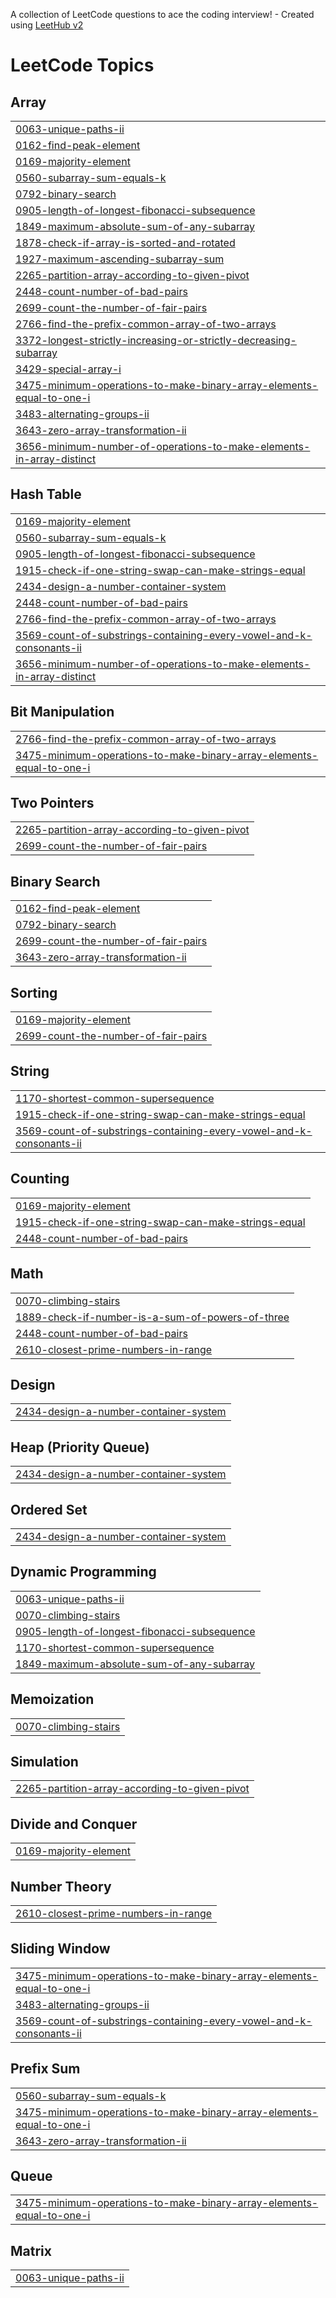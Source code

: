 A collection of LeetCode questions to ace the coding interview! - Created using [LeetHub v2](https://github.com/arunbhardwaj/LeetHub-2.0)
<!---LeetCode Topics Start-->
# LeetCode Topics
## Array
|  |
| ------- |
| [0063-unique-paths-ii](https://github.com/aditya762/Leetcode-Coding-Practice/tree/master/0063-unique-paths-ii) |
| [0162-find-peak-element](https://github.com/aditya762/Leetcode-Coding-Practice/tree/master/0162-find-peak-element) |
| [0169-majority-element](https://github.com/aditya762/Leetcode-Coding-Practice/tree/master/0169-majority-element) |
| [0560-subarray-sum-equals-k](https://github.com/aditya762/Leetcode-Coding-Practice/tree/master/0560-subarray-sum-equals-k) |
| [0792-binary-search](https://github.com/aditya762/Leetcode-Coding-Practice/tree/master/0792-binary-search) |
| [0905-length-of-longest-fibonacci-subsequence](https://github.com/aditya762/Leetcode-Coding-Practice/tree/master/0905-length-of-longest-fibonacci-subsequence) |
| [1849-maximum-absolute-sum-of-any-subarray](https://github.com/aditya762/Leetcode-Coding-Practice/tree/master/1849-maximum-absolute-sum-of-any-subarray) |
| [1878-check-if-array-is-sorted-and-rotated](https://github.com/aditya762/Leetcode-Coding-Practice/tree/master/1878-check-if-array-is-sorted-and-rotated) |
| [1927-maximum-ascending-subarray-sum](https://github.com/aditya762/Leetcode-Coding-Practice/tree/master/1927-maximum-ascending-subarray-sum) |
| [2265-partition-array-according-to-given-pivot](https://github.com/aditya762/Leetcode-Coding-Practice/tree/master/2265-partition-array-according-to-given-pivot) |
| [2448-count-number-of-bad-pairs](https://github.com/aditya762/Leetcode-Coding-Practice/tree/master/2448-count-number-of-bad-pairs) |
| [2699-count-the-number-of-fair-pairs](https://github.com/aditya762/Leetcode-Coding-Practice/tree/master/2699-count-the-number-of-fair-pairs) |
| [2766-find-the-prefix-common-array-of-two-arrays](https://github.com/aditya762/Leetcode-Coding-Practice/tree/master/2766-find-the-prefix-common-array-of-two-arrays) |
| [3372-longest-strictly-increasing-or-strictly-decreasing-subarray](https://github.com/aditya762/Leetcode-Coding-Practice/tree/master/3372-longest-strictly-increasing-or-strictly-decreasing-subarray) |
| [3429-special-array-i](https://github.com/aditya762/Leetcode-Coding-Practice/tree/master/3429-special-array-i) |
| [3475-minimum-operations-to-make-binary-array-elements-equal-to-one-i](https://github.com/aditya762/Leetcode-Coding-Practice/tree/master/3475-minimum-operations-to-make-binary-array-elements-equal-to-one-i) |
| [3483-alternating-groups-ii](https://github.com/aditya762/Leetcode-Coding-Practice/tree/master/3483-alternating-groups-ii) |
| [3643-zero-array-transformation-ii](https://github.com/aditya762/Leetcode-Coding-Practice/tree/master/3643-zero-array-transformation-ii) |
| [3656-minimum-number-of-operations-to-make-elements-in-array-distinct](https://github.com/aditya762/Leetcode-Coding-Practice/tree/master/3656-minimum-number-of-operations-to-make-elements-in-array-distinct) |
## Hash Table
|  |
| ------- |
| [0169-majority-element](https://github.com/aditya762/Leetcode-Coding-Practice/tree/master/0169-majority-element) |
| [0560-subarray-sum-equals-k](https://github.com/aditya762/Leetcode-Coding-Practice/tree/master/0560-subarray-sum-equals-k) |
| [0905-length-of-longest-fibonacci-subsequence](https://github.com/aditya762/Leetcode-Coding-Practice/tree/master/0905-length-of-longest-fibonacci-subsequence) |
| [1915-check-if-one-string-swap-can-make-strings-equal](https://github.com/aditya762/Leetcode-Coding-Practice/tree/master/1915-check-if-one-string-swap-can-make-strings-equal) |
| [2434-design-a-number-container-system](https://github.com/aditya762/Leetcode-Coding-Practice/tree/master/2434-design-a-number-container-system) |
| [2448-count-number-of-bad-pairs](https://github.com/aditya762/Leetcode-Coding-Practice/tree/master/2448-count-number-of-bad-pairs) |
| [2766-find-the-prefix-common-array-of-two-arrays](https://github.com/aditya762/Leetcode-Coding-Practice/tree/master/2766-find-the-prefix-common-array-of-two-arrays) |
| [3569-count-of-substrings-containing-every-vowel-and-k-consonants-ii](https://github.com/aditya762/Leetcode-Coding-Practice/tree/master/3569-count-of-substrings-containing-every-vowel-and-k-consonants-ii) |
| [3656-minimum-number-of-operations-to-make-elements-in-array-distinct](https://github.com/aditya762/Leetcode-Coding-Practice/tree/master/3656-minimum-number-of-operations-to-make-elements-in-array-distinct) |
## Bit Manipulation
|  |
| ------- |
| [2766-find-the-prefix-common-array-of-two-arrays](https://github.com/aditya762/Leetcode-Coding-Practice/tree/master/2766-find-the-prefix-common-array-of-two-arrays) |
| [3475-minimum-operations-to-make-binary-array-elements-equal-to-one-i](https://github.com/aditya762/Leetcode-Coding-Practice/tree/master/3475-minimum-operations-to-make-binary-array-elements-equal-to-one-i) |
## Two Pointers
|  |
| ------- |
| [2265-partition-array-according-to-given-pivot](https://github.com/aditya762/Leetcode-Coding-Practice/tree/master/2265-partition-array-according-to-given-pivot) |
| [2699-count-the-number-of-fair-pairs](https://github.com/aditya762/Leetcode-Coding-Practice/tree/master/2699-count-the-number-of-fair-pairs) |
## Binary Search
|  |
| ------- |
| [0162-find-peak-element](https://github.com/aditya762/Leetcode-Coding-Practice/tree/master/0162-find-peak-element) |
| [0792-binary-search](https://github.com/aditya762/Leetcode-Coding-Practice/tree/master/0792-binary-search) |
| [2699-count-the-number-of-fair-pairs](https://github.com/aditya762/Leetcode-Coding-Practice/tree/master/2699-count-the-number-of-fair-pairs) |
| [3643-zero-array-transformation-ii](https://github.com/aditya762/Leetcode-Coding-Practice/tree/master/3643-zero-array-transformation-ii) |
## Sorting
|  |
| ------- |
| [0169-majority-element](https://github.com/aditya762/Leetcode-Coding-Practice/tree/master/0169-majority-element) |
| [2699-count-the-number-of-fair-pairs](https://github.com/aditya762/Leetcode-Coding-Practice/tree/master/2699-count-the-number-of-fair-pairs) |
## String
|  |
| ------- |
| [1170-shortest-common-supersequence](https://github.com/aditya762/Leetcode-Coding-Practice/tree/master/1170-shortest-common-supersequence) |
| [1915-check-if-one-string-swap-can-make-strings-equal](https://github.com/aditya762/Leetcode-Coding-Practice/tree/master/1915-check-if-one-string-swap-can-make-strings-equal) |
| [3569-count-of-substrings-containing-every-vowel-and-k-consonants-ii](https://github.com/aditya762/Leetcode-Coding-Practice/tree/master/3569-count-of-substrings-containing-every-vowel-and-k-consonants-ii) |
## Counting
|  |
| ------- |
| [0169-majority-element](https://github.com/aditya762/Leetcode-Coding-Practice/tree/master/0169-majority-element) |
| [1915-check-if-one-string-swap-can-make-strings-equal](https://github.com/aditya762/Leetcode-Coding-Practice/tree/master/1915-check-if-one-string-swap-can-make-strings-equal) |
| [2448-count-number-of-bad-pairs](https://github.com/aditya762/Leetcode-Coding-Practice/tree/master/2448-count-number-of-bad-pairs) |
## Math
|  |
| ------- |
| [0070-climbing-stairs](https://github.com/aditya762/Leetcode-Coding-Practice/tree/master/0070-climbing-stairs) |
| [1889-check-if-number-is-a-sum-of-powers-of-three](https://github.com/aditya762/Leetcode-Coding-Practice/tree/master/1889-check-if-number-is-a-sum-of-powers-of-three) |
| [2448-count-number-of-bad-pairs](https://github.com/aditya762/Leetcode-Coding-Practice/tree/master/2448-count-number-of-bad-pairs) |
| [2610-closest-prime-numbers-in-range](https://github.com/aditya762/Leetcode-Coding-Practice/tree/master/2610-closest-prime-numbers-in-range) |
## Design
|  |
| ------- |
| [2434-design-a-number-container-system](https://github.com/aditya762/Leetcode-Coding-Practice/tree/master/2434-design-a-number-container-system) |
## Heap (Priority Queue)
|  |
| ------- |
| [2434-design-a-number-container-system](https://github.com/aditya762/Leetcode-Coding-Practice/tree/master/2434-design-a-number-container-system) |
## Ordered Set
|  |
| ------- |
| [2434-design-a-number-container-system](https://github.com/aditya762/Leetcode-Coding-Practice/tree/master/2434-design-a-number-container-system) |
## Dynamic Programming
|  |
| ------- |
| [0063-unique-paths-ii](https://github.com/aditya762/Leetcode-Coding-Practice/tree/master/0063-unique-paths-ii) |
| [0070-climbing-stairs](https://github.com/aditya762/Leetcode-Coding-Practice/tree/master/0070-climbing-stairs) |
| [0905-length-of-longest-fibonacci-subsequence](https://github.com/aditya762/Leetcode-Coding-Practice/tree/master/0905-length-of-longest-fibonacci-subsequence) |
| [1170-shortest-common-supersequence](https://github.com/aditya762/Leetcode-Coding-Practice/tree/master/1170-shortest-common-supersequence) |
| [1849-maximum-absolute-sum-of-any-subarray](https://github.com/aditya762/Leetcode-Coding-Practice/tree/master/1849-maximum-absolute-sum-of-any-subarray) |
## Memoization
|  |
| ------- |
| [0070-climbing-stairs](https://github.com/aditya762/Leetcode-Coding-Practice/tree/master/0070-climbing-stairs) |
## Simulation
|  |
| ------- |
| [2265-partition-array-according-to-given-pivot](https://github.com/aditya762/Leetcode-Coding-Practice/tree/master/2265-partition-array-according-to-given-pivot) |
## Divide and Conquer
|  |
| ------- |
| [0169-majority-element](https://github.com/aditya762/Leetcode-Coding-Practice/tree/master/0169-majority-element) |
## Number Theory
|  |
| ------- |
| [2610-closest-prime-numbers-in-range](https://github.com/aditya762/Leetcode-Coding-Practice/tree/master/2610-closest-prime-numbers-in-range) |
## Sliding Window
|  |
| ------- |
| [3475-minimum-operations-to-make-binary-array-elements-equal-to-one-i](https://github.com/aditya762/Leetcode-Coding-Practice/tree/master/3475-minimum-operations-to-make-binary-array-elements-equal-to-one-i) |
| [3483-alternating-groups-ii](https://github.com/aditya762/Leetcode-Coding-Practice/tree/master/3483-alternating-groups-ii) |
| [3569-count-of-substrings-containing-every-vowel-and-k-consonants-ii](https://github.com/aditya762/Leetcode-Coding-Practice/tree/master/3569-count-of-substrings-containing-every-vowel-and-k-consonants-ii) |
## Prefix Sum
|  |
| ------- |
| [0560-subarray-sum-equals-k](https://github.com/aditya762/Leetcode-Coding-Practice/tree/master/0560-subarray-sum-equals-k) |
| [3475-minimum-operations-to-make-binary-array-elements-equal-to-one-i](https://github.com/aditya762/Leetcode-Coding-Practice/tree/master/3475-minimum-operations-to-make-binary-array-elements-equal-to-one-i) |
| [3643-zero-array-transformation-ii](https://github.com/aditya762/Leetcode-Coding-Practice/tree/master/3643-zero-array-transformation-ii) |
## Queue
|  |
| ------- |
| [3475-minimum-operations-to-make-binary-array-elements-equal-to-one-i](https://github.com/aditya762/Leetcode-Coding-Practice/tree/master/3475-minimum-operations-to-make-binary-array-elements-equal-to-one-i) |
## Matrix
|  |
| ------- |
| [0063-unique-paths-ii](https://github.com/aditya762/Leetcode-Coding-Practice/tree/master/0063-unique-paths-ii) |
<!---LeetCode Topics End-->